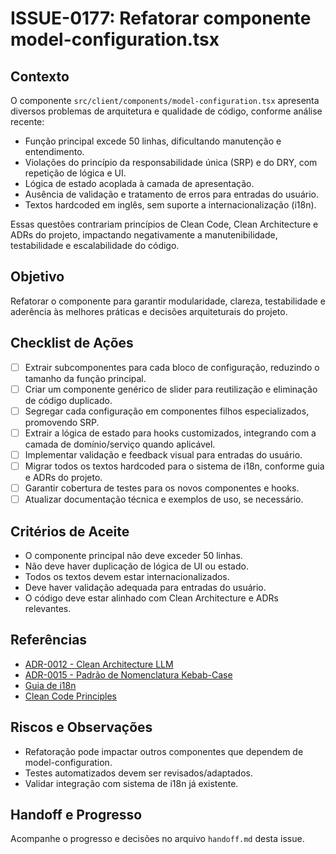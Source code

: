 # ISSUE-0177: Refatorar componente model-configuration.tsx

## Contexto

O componente `src/client/components/model-configuration.tsx` apresenta diversos problemas de arquitetura e qualidade de código, conforme análise recente:

- Função principal excede 50 linhas, dificultando manutenção e entendimento.
- Violações do princípio da responsabilidade única (SRP) e do DRY, com repetição de lógica e UI.
- Lógica de estado acoplada à camada de apresentação.
- Ausência de validação e tratamento de erros para entradas do usuário.
- Textos hardcoded em inglês, sem suporte a internacionalização (i18n).

Essas questões contrariam princípios de Clean Code, Clean Architecture e ADRs do projeto, impactando negativamente a manutenibilidade, testabilidade e escalabilidade do código.

## Objetivo

Refatorar o componente para garantir modularidade, clareza, testabilidade e aderência às melhores práticas e decisões arquiteturais do projeto.

## Checklist de Ações

- [ ] Extrair subcomponentes para cada bloco de configuração, reduzindo o tamanho da função principal.
- [ ] Criar um componente genérico de slider para reutilização e eliminação de código duplicado.
- [ ] Segregar cada configuração em componentes filhos especializados, promovendo SRP.
- [ ] Extrair a lógica de estado para hooks customizados, integrando com a camada de domínio/serviço quando aplicável.
- [ ] Implementar validação e feedback visual para entradas do usuário.
- [ ] Migrar todos os textos hardcoded para o sistema de i18n, conforme guia e ADRs do projeto.
- [ ] Garantir cobertura de testes para os novos componentes e hooks.
- [ ] Atualizar documentação técnica e exemplos de uso, se necessário.

## Critérios de Aceite

- O componente principal não deve exceder 50 linhas.
- Não deve haver duplicação de lógica de UI ou estado.
- Todos os textos devem estar internacionalizados.
- Deve haver validação adequada para entradas do usuário.
- O código deve estar alinhado com Clean Architecture e ADRs relevantes.

## Referências

- [ADR-0012 - Clean Architecture LLM](../../../docs/adr/ADR-0012-Clean-Architecture-LLM.md)
- [ADR-0015 - Padrão de Nomenclatura Kebab-Case](../../../docs/adr/ADR-0015-Padrao-Nomenclatura-Kebab-Case.md)
- [Guia de i18n](../../../docs/i18n-guide.md)
- [Clean Code Principles](../../../.roo/rules/rules.md)

## Riscos e Observações

- Refatoração pode impactar outros componentes que dependem de model-configuration.
- Testes automatizados devem ser revisados/adaptados.
- Validar integração com sistema de i18n já existente.

## Handoff e Progresso

Acompanhe o progresso e decisões no arquivo `handoff.md` desta issue.